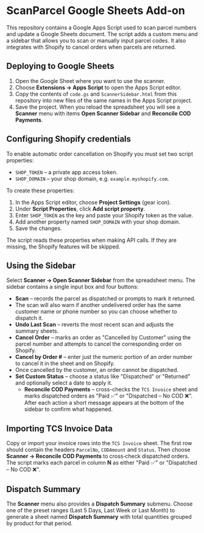 # ScanParcel Google Sheets Add‑on

This repository contains a Google Apps Script used to scan parcel numbers and update
a Google Sheets document. The script adds a custom menu and a sidebar that allows
you to scan or manually input parcel codes. It also integrates with Shopify to
cancel orders when parcels are returned.

## Deploying to Google Sheets

1. Open the Google Sheet where you want to use the scanner.
2. Choose **Extensions → Apps Script** to open the Apps Script editor.
3. Copy the contents of `code.gs` and `ScannerSidebar.html` from this repository
   into new files of the same names in the Apps Script project.
4. Save the project. When you reload the spreadsheet you will see a **Scanner**
   menu with items **Open Scanner Sidebar** and **Reconcile COD Payments**.

## Configuring Shopify credentials

To enable automatic order cancellation on Shopify you must set two script
properties:

- `SHOP_TOKEN` – a private app access token.
- `SHOP_DOMAIN` – your shop domain, e.g. `example.myshopify.com`.

To create these properties:

1. In the Apps Script editor, choose **Project Settings** (gear icon).
2. Under **Script Properties**, click **Add script property**.
3. Enter `SHOP_TOKEN` as the key and paste your Shopify token as the value.
4. Add another property named `SHOP_DOMAIN` with your shop domain.
5. Save the changes.

The script reads these properties when making API calls. If they are missing, the
Shopify features will be skipped.

## Using the Sidebar

Select **Scanner → Open Scanner Sidebar** from the spreadsheet menu. The sidebar
contains a single input box and four buttons:

- **Scan** – records the parcel as dispatched or prompts to mark it returned.
- The scan will also warn if another undelivered order has the same customer
  name or phone number so you can choose whether to dispatch it.
- **Undo Last Scan** – reverts the most recent scan and adjusts the summary
  sheets.
- **Cancel Order** – marks an order as "Cancelled by Customer" using the parcel
  number and attempts to cancel the corresponding order on Shopify.
- **Cancel by Order #** – enter just the numeric portion of an order number to
  cancel it in the sheet and on Shopify.
- Once cancelled by the customer, an order cannot be dispatched.
- **Set Custom Status** – choose a status like "Dispatched" or "Returned" and optionally select a date to apply it.
  - **Reconcile COD Payments** – cross-checks the `TCS Invoice` sheet and marks dispatched orders as "Paid ✅" or "Dispatched – No COD ❌".
  After each action a short message appears at the bottom of the sidebar to confirm
  what happened.

## Importing TCS Invoice Data

Copy or import your invoice rows into the `TCS Invoice` sheet. The first row
should contain the headers `ParcelNo`, `CODAmount` and `Status`. Then choose
**Scanner → Reconcile COD Payments** to cross‑check dispatched orders.
The script marks each parcel in column **N** as either "Paid ✅" or
"Dispatched – No COD ❌".

## Dispatch Summary

The **Scanner** menu also provides a **Dispatch Summary** submenu. Choose one of the preset ranges (Last 5 Days, Last Week or Last Month) to generate a sheet named **Dispatch Summary** with total quantities grouped by product for that period.

